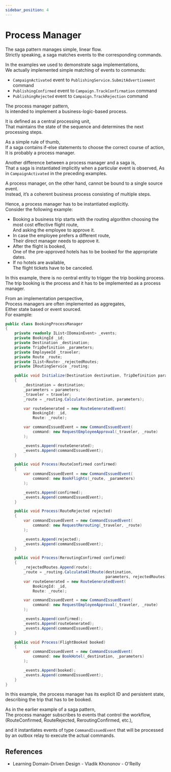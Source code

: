 ```yaml
---
sidebar_position: 4
---
```


# Process Manager

The saga pattern manages simple, linear flow.  
Strictly speaking, a saga matches events to the corresponding commands.

In the examples we used to demonstrate saga implementations,  
We actually implemented simple matching of events to commands:

- `CampaignActivated` event to `PublishingService.SubmitAdvertisement` command
- `PublishingConfirmed` event to `Campaign.TrackConfirmation` command
- `PublishingRejected` event to `Campaign.TrackRejection` command

The process manager pattern,  
Is intended to implement a business-logic-based process.

It is defined as a central processing unit,  
That maintains the state of the sequence and determines the next processing steps.

As a simple rule of thumb,  
If a saga contains if-else statements to choose the correct course of action,  
It is probably a process manager.

Another difference between a process manager and a saga is,  
That a saga is instantiated implicitly when a particular event is observed,
As in `CampaignActivated` in the preceding examples.

A process manager, on the other hand, cannot be bound to a single source event.  
Instead, it’s a coherent business process consisting of multiple steps.

Hence, a process manager has to be instantiated explicitly.  
Consider the following example:

- Booking a business trip starts with the routing algorithm choosing the most cost effective flight route,  
  And asking the employee to approve it.
- In case the employee prefers a different route,  
  Their direct manager needs to approve it.
- After the flight is booked,  
  One of the pre-approved hotels has to be booked for the appropriate dates.
- If no hotels are available,  
  The flight tickets have to be canceled.

In this example, there is no central entity to trigger the trip booking process.  
The trip booking is the process and it has to be implemented as a process manager.

From an implementation perspective,  
Process managers are often implemented as aggregates,  
Either state based or event sourced.  
For example:

```cs
public class BookingProcessManager
{
    private readonly IList<IDomainEvent> _events;
    private BookingId _id;
    private Destination _destination;
    private TripDefinition _parameters;
    private EmployeeId _traveler;
    private Route _route;
    private IList<Route> _rejectedRoutes;
    private IRoutingService _routing;

    public void Initialize(Destination destination, TripDefinition parameters, EmployeeId traveler)
    {
        _destination = destination;
        _parameters = parameters;
        _traveler = traveler;
        _route = _routing.Calculate(destination, parameters);

        var routeGenerated = new RouteGeneratedEvent(
            BookingId: _id,
            Route: _route);

        var commandIssuedEvent = new CommandIssuedEvent(
            command: new RequestEmployeeApproval(_traveler, _route)
        );

        _events.Append(routeGenerated);
        _events.Append(commandIssuedEvent);
    }

    public void Process(RouteConfirmed confirmed)
    {
        var commandIssuedEvent = new CommandIssuedEvent(
            command: new BookFlights(_route, _parameters)
        );

        _events.Append(confirmed);
        _events.Append(commandIssuedEvent);
    }

    public void Process(RouteRejected rejected)
    {
        var commandIssuedEvent = new CommandIssuedEvent(
            command: new RequestRerouting(_traveler, _route)
        );

        _events.Append(rejected);
        _events.Append(commandIssuedEvent);
    }

    public void Process(ReroutingConfirmed confirmed)
    {
        _rejectedRoutes.Append(route);
        _route = _routing.CalculateAltRoute(destination,
                                            parameters, rejectedRoutes);
        var routeGenerated = new RouteGeneratedEvent(
            BookingId: _id,
            Route: _route);

        var commandIssuedEvent = new CommandIssuedEvent(
            command: new RequestEmployeeApproval(_traveler, _route)
        );

        _events.Append(confirmed);
        _events.Append(routeGenerated);
        _events.Append(commandIssuedEvent);
    }

    public void Process(FlightBooked booked)
    {
        var commandIssuedEvent = new CommandIssuedEvent(
            command: new BookHotel(_destination, _parameters)
        );

        _events.Append(booked);
        _events.Append(commandIssuedEvent);
    }
}
```

In this example, the process manager has its explicit ID and persistent state,
describing the trip that has to be booked.

As in the earlier example of a saga pattern,  
The process manager subscribes to events that control the workflow,
(RouteConfirmed, RouteRejected, ReroutingConfirmed, etc.),

and it instantiates events of type `CommandIssuedEvent` that will be processed by an outbox relay to execute the actual commands.

## References

- Learning Domain-Driven Design - Vladik Khononov - O'Reilly
